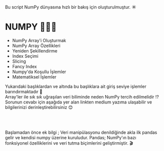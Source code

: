 Bu script NumPy dünyasına hızlı bir bakış için oluşturulmuştur. ☀ 

# NUMPY 🚀🚀🚀

* NumPy Array'i Oluşturmak
* NumPy Array Özellikleri
* Yeniden Şekillendirme
* Index Seçimi
* Slicing
* Fancy Index
* Numpy'da Koşullu İşlemler
* Matematiksel İşlemler




Yukarıdaki başlıklardan ve altında bu başlıklara ait giriş seviye işlemler barındırmaktadır 📄 <br/>
Array'ler ile sık sık uğraşılan veri biliminde neden NumPy tercih edilmelidir ⁉  <br/>
Sorunun cevabı için aşağıda yer alan linkten medium yazıma ulaşabilir ve bilgilerinizi derinleştirebilirsiniz 😊 <br/>


<br/> <br/> <br/>
Başlamadan önce ek bilgi ; 
Veri manipülasyonu denildiğinde akla ilk pandas gelir ve kendisi numpy üzerine kuruludur. 
Pandas; NumPy'ın bazı fonksiyonel özelliklerini ve veri tutma biçimlerini geliştirmiştir. 🎬

